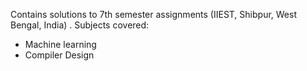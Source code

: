 Contains solutions to 7th semester assignments (IIEST, Shibpur, West Bengal, India)
.
Subjects covered: 
  - Machine learning
  - Compiler Design
